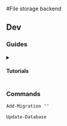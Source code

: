 #File storage backend

## Dev

### Guides

<details>
<summary><h4>Tutorials<h4></summary>

[connect to psql](https://youtu.be/z7G6HV7WWz0?si=cHTbdEOE16KJ5W0O)

</details>

### Commands

```bash
Add-Migration ""
```

```bash
Update-Database
```